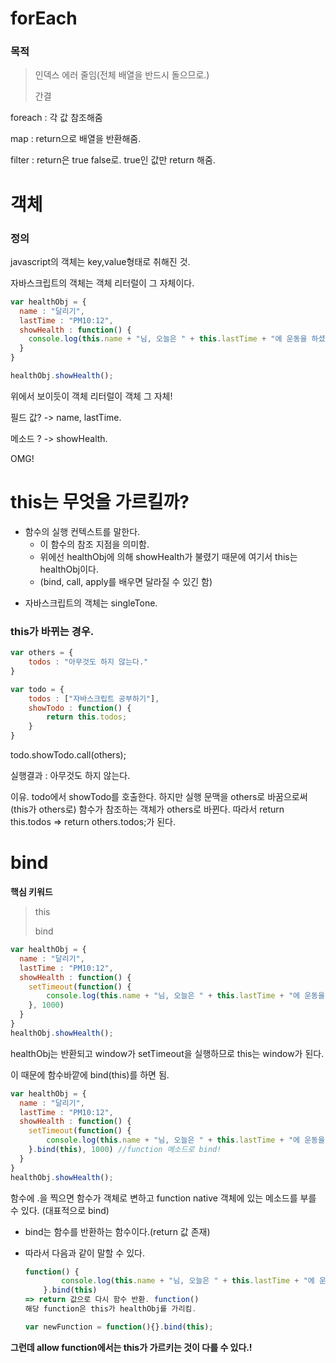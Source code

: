 # forEach

### 목적

> 인덱스 에러 줄임(전체 배열을 반드시 돌으므로.)
>
> 간결



foreach : 각 값 참조해줌

map : return으로 배열을 반환해줌.

filter : return은 true false로. true인 값만 return 해줌.





# 객체

### 정의

javascript의 객체는 key,value형태로 취해진 것.



자바스크립트의 객체는 객체 리터럴이 그 자체이다.



```javascript
var healthObj = {
  name : "달리기",
  lastTime : "PM10:12",
  showHealth : function() {
    console.log(this.name + "님, 오늘은 " + this.lastTime + "에 운동을 하셨네요");
  }
}

healthObj.showHealth();
```

위에서 보이듯이 객체 리터럴이 객체 그 자체!

필드 값? -> name, lastTime.

메소드 ? -> showHealth.

OMG!



# this는 무엇을 가르킬까? 

* 함수의 실행 컨텍스트를 말한다.
  * 이 함수의 참조 지점을 의미함.
  * 위에선 healthObj에 의해 showHealth가 불렸기 때문에 여기서 this는 healthObj이다.
  * (bind, call, apply를 배우면 달라질 수 있긴 함)

- 자바스크립트의 객체는 singleTone.

### this가 바뀌는 경우.

```javascript
var others = {
    todos : "아무것도 하지 않는다."
}

var todo = {
    todos : ["자바스크립트 공부하기"],
    showTodo : function() {
        return this.todos;
    }
}
```



todo.showTodo.call(others);

실행결과 : 아무것도 하지 않는다.



이유. todo에서 showTodo를 호출한다. 하지만 실행 문맥을 others로 바꿈으로써(this가 others로) 함수가 참조하는 객체가 others로 바뀐다. 따라서 return this.todos => return others.todos;가 된다.



# bind

**핵심 키워드**

>this
>
>bind



```javascript
var healthObj = {
  name : "달리기",
  lastTime : "PM10:12",
  showHealth : function() {
    setTimeout(function() {
        console.log(this.name + "님, 오늘은 " + this.lastTime + "에 운동을 하셨네요");      
    }, 1000)
  }
}
healthObj.showHealth();
```

healthObj는 반환되고 window가 setTimeout을 실행하므로 this는 window가 된다.

이 때문에 함수바깥에 bind(this)를 하면 됨.

```javascript
var healthObj = {
  name : "달리기",
  lastTime : "PM10:12",
  showHealth : function() {
    setTimeout(function() {
        console.log(this.name + "님, 오늘은 " + this.lastTime + "에 운동을 하셨네요");      
    }.bind(this), 1000) //function 메소드로 bind! 
  }
}
healthObj.showHealth();
```

함수에 .을 찍으면 함수가 객체로 변하고 function native 객체에 있는 메소드를 부를 수 있다. (대표적으로 bind)

* bind는 함수를 반환하는 함수이다.(return 값 존재) 

* 따라서 다음과 같이 말할 수 있다.

  ```javascript
  function() {
          console.log(this.name + "님, 오늘은 " + this.lastTime + "에 운동을 하셨네요");      
      }.bind(this)
  => return 값으로 다시 함수 반환. function()
  해당 function은 this가 healthObj를 가리킴.
  ```

  ```javascript
  var newFunction = function(){}.bind(this);
  ```

  

**그런데 allow function에서는 this가 가르키는 것이 다를 수 있다.!**

